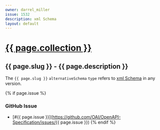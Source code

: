 ```yaml
---
owner: darrel_miller
issue: 1532
description: xml Schema
layout: default
---
```


# <a href="..">{{ page.collection }}</a>

## {{ page.slug }} - {{ page.description }}

The `{{ page.slug }}` `alternativeSchema` `type` refers to [xml Schema](https://www.w3.org/XML/Schema) in any version.

{% if page.issue %}
### GitHub Issue

* [#{{ page.issue }}](https://github.com/OAI/OpenAPI-Specification/issues/{{ page.issue }})
{% endif %}
